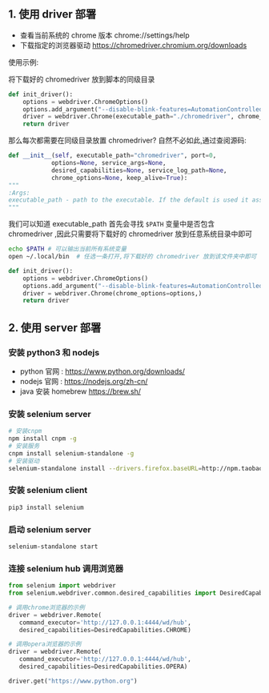 ## 1. 使用 driver 部署

- 查看当前系统的 chrome 版本 chrome://settings/help
- 下载指定的浏览器驱动 https://chromedriver.chromium.org/downloads

使用示例:

将下载好的 chromedriver 放到脚本的同级目录

```python
def init_driver():
    options = webdriver.ChromeOptions()
    options.add_argument("--disable-blink-features=AutomationControlled")
    driver = webdriver.Chrome(executable_path="./chromedriver", chrome_options=options,)
    return driver
```

那么每次都需要在同级目录放置 chromedriver? 自然不必如此,通过查阅源码:

```python
def __init__(self, executable_path="chromedriver", port=0,
            options=None, service_args=None,
            desired_capabilities=None, service_log_path=None,
            chrome_options=None, keep_alive=True):
"""
:Args:
executable_path - path to the executable. If the default is used it assumes the executable is in the \$PATH
"""
```

我们可以知道 executable_path 首先会寻找 `$PATH` 变量中是否包含 chromedriver ,因此只需要将下载好的 chromedriver 放到任意系统目录中即可

```bash
echo $PATH # 可以输出当前所有系统变量
open ~/.local/bin  # 任选一条打开,将下载好的 chromedriver 放到该文件夹中即可
```

```python
def init_driver():
    options = webdriver.ChromeOptions()
    options.add_argument("--disable-blink-features=AutomationControlled")
    driver = webdriver.Chrome(chrome_options=options,)
    return driver
```

## 2. 使用 server 部署

### 安装 python3 和 nodejs

- python 官网 : https://www.python.org/downloads/
- nodejs 官网 : https://nodejs.org/zh-cn/
- java
  安装 homebrew https://brew.sh/

### 安装 selenium server

```bash
# 安装cnpm
npm install cnpm -g
# 安装服务
cnpm install selenium-standalone -g
# 安装驱动
selenium-standalone install --drivers.firefox.baseURL=http://npm.taobao.org/mirrors/geckodriver --baseURL=http://npm.taobao.org/mirrors/selenium --drivers.chrome.baseURL=http://npm.taobao.org/mirrors/chromedriver --drivers.ie.baseURL=http://npm.taobao.org/mirrors/selenium
```

### 安装 selenium client

```bash
pip3 install selenium
```

### 启动 selenium server

```bash
selenium-standalone start
```

### 连接 selenium hub 调用浏览器

```python
from selenium import webdriver
from selenium.webdriver.common.desired_capabilities import DesiredCapabilities

# 调用chrome浏览器的示例
driver = webdriver.Remote(
   command_executor='http://127.0.0.1:4444/wd/hub',
   desired_capabilities=DesiredCapabilities.CHROME)

# 调用opera浏览器的示例
driver = webdriver.Remote(
   command_executor='http://127.0.0.1:4444/wd/hub',
   desired_capabilities=DesiredCapabilities.OPERA)

driver.get("https://www.python.org")
```
